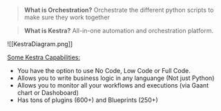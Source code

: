 
> **What is Orchestration?**
> Orchestrate the different python scripts to make sure they work together


> **What is Kestra?**
> All-in-one automation and orchestration platform.

![[KestraDiagram.png]]

<ins>Some Kestra Capabilities:</ins>
* You have the option to use No Code, Low Code or Full Code.
* Allows you to write business logic in any languange (Not just Python)
* Allows you to monitor all your workflows and executions (via Gaant chart or Dashoboard)
* Has tons of plugins (600+) and Blueprints (250+)

